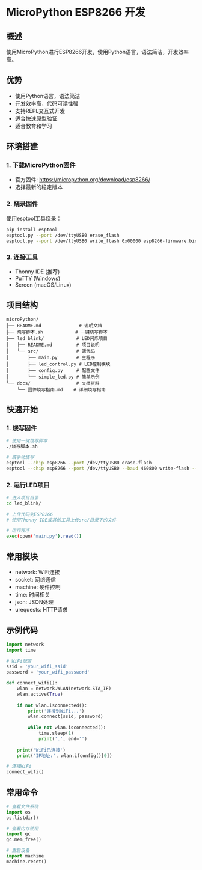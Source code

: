 # MicroPython ESP8266 开发

## 概述
使用MicroPython进行ESP8266开发，使用Python语言，语法简洁，开发效率高。

## 优势
- 使用Python语言，语法简洁
- 开发效率高，代码可读性强
- 支持REPL交互式开发
- 适合快速原型验证
- 适合教育和学习

## 环境搭建

### 1. 下载MicroPython固件
- 官方固件: https://micropython.org/download/esp8266/
- 选择最新的稳定版本

### 2. 烧录固件
使用esptool工具烧录：
```bash
pip install esptool
esptool.py --port /dev/ttyUSB0 erase_flash
esptool.py --port /dev/ttyUSB0 write_flash 0x00000 esp8266-firmware.bin
```

### 3. 连接工具
- Thonny IDE (推荐)
- PuTTY (Windows)
- Screen (macOS/Linux)

## 项目结构
```
microPython/
├── README.md              # 说明文档
├── 烧写脚本.sh            # 一键烧写脚本
├── led_blink/            # LED闪烁项目
│   ├── README.md         # 项目说明
│   └── src/              # 源代码
│       ├── main.py       # 主程序
│       ├── led_control.py # LED控制模块
│       ├── config.py     # 配置文件
│       └── simple_led.py # 简单示例
└── docs/                 # 文档资料
    └── 固件烧写指南.md    # 详细烧写指南
```

## 快速开始

### 1. 烧写固件
```bash
# 使用一键烧写脚本
./烧写脚本.sh

# 或手动烧写
esptool --chip esp8266 --port /dev/ttyUSB0 erase-flash
esptool --chip esp8266 --port /dev/ttyUSB0 --baud 460800 write-flash --flash-size=detect 0x00000 esp8266-firmware.bin
```

### 2. 运行LED项目
```bash
# 进入项目目录
cd led_blink/

# 上传代码到ESP8266
# 使用Thonny IDE或其他工具上传src/目录下的文件

# 运行程序
exec(open('main.py').read())
```

## 常用模块
- network: WiFi连接
- socket: 网络通信
- machine: 硬件控制
- time: 时间相关
- json: JSON处理
- urequests: HTTP请求

## 示例代码
```python
import network
import time

# WiFi配置
ssid = 'your_wifi_ssid'
password = 'your_wifi_password'

def connect_wifi():
    wlan = network.WLAN(network.STA_IF)
    wlan.active(True)
    
    if not wlan.isconnected():
        print('连接到WiFi...')
        wlan.connect(ssid, password)
        
        while not wlan.isconnected():
            time.sleep(1)
            print('.', end='')
    
    print('WiFi已连接')
    print('IP地址:', wlan.ifconfig()[0])

# 连接WiFi
connect_wifi()
```

## 常用命令
```python
# 查看文件系统
import os
os.listdir()

# 查看内存使用
import gc
gc.mem_free()

# 重启设备
import machine
machine.reset()
``` 